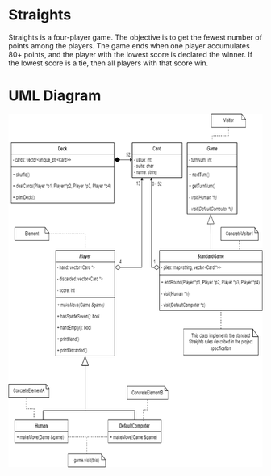 # Straights

Straights is a four-player game. The objective is to get the fewest number of points among the players. The game ends when
one player accumulates 80+ points, and the player with the lowest score is declared the winner. If the lowest score is a
tie, then all players with that score win.


# UML Diagram
<img src="uml.png" width="700" height="700"/>

